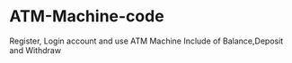 # ATM-Machine-code
Register, Login account and use ATM Machine
Include of Balance,Deposit and Withdraw
